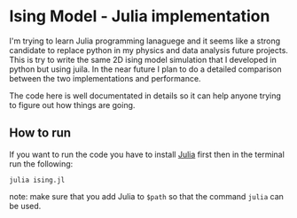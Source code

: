 # Ising Model - Julia implementation 

I'm trying to learn Julia programming lanaguege and it seems like a strong candidate to replace python in my physics and data analysis future projects. 
This is try to write the same 2D ising model simulation that I developed in python but using juila. In the near future I plan to do a detailed comparison between the two implementations and performance.

The code here is well documentated in details so it can help anyone trying to figure out how things are going.


## How to run 

If you want to run the code you have to install [Julia](https://julialang.org/downloads/) first then in the terminal run the following: 

```
julia ising.jl
```

note: make sure that you add Julia to `$path` so that the command `julia` can be used. 
